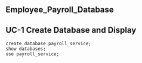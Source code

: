 ## Employee_Payroll_Database

## UC-1 Create Database and Display

```
create database payroll_service;
show databases;
use payroll_service; 
```

